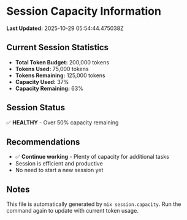 # Session Capacity Information

**Last Updated:** 2025-10-29 05:54:44.475038Z

## Current Session Statistics

- **Total Token Budget:** 200,000 tokens
- **Tokens Used:** 75,000 tokens
- **Tokens Remaining:** 125,000 tokens
- **Capacity Used:** 37%
- **Capacity Remaining:** 63%

## Session Status

✅ **HEALTHY** - Over 50% capacity remaining

## Recommendations

- ✅ **Continue working** - Plenty of capacity for additional tasks
- Session is efficient and productive
- No need to start a new session yet


## Notes

This file is automatically generated by `mix session.capacity`.
Run the command again to update with current token usage.
